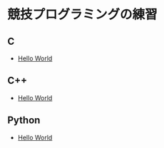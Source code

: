 # 競技プログラミングの練習

## C

- [Hello World](HelloWorld/01.c)

## C++

- [Hello World](HelloWorld/01.c)

## Python

- [Hello World](HelloWorld/01.py)
